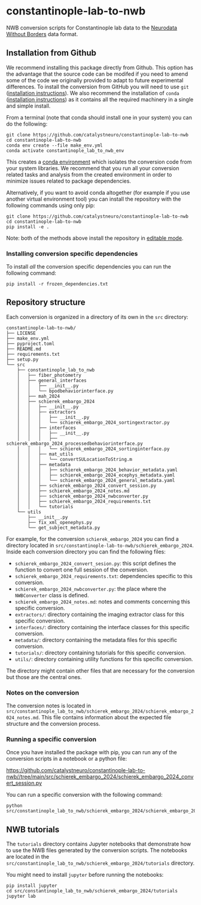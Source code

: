 # constantinople-lab-to-nwb
NWB conversion scripts for Constantinople lab data to the [Neurodata Without Borders](https://nwb-overview.readthedocs.io/) data format.

## Installation from Github
We recommend installing this package directly from Github. This option has the advantage that the source code can be modifed if you need to amend some of the code we originally provided to adapt to future experimental differences.
To install the conversion from GitHub you will need to use `git` ([installation instructions](https://github.com/git-guides/install-git)). We also recommend the installation of `conda` ([installation instructions](https://docs.conda.io/en/latest/miniconda.html)) as it contains
all the required machinery in a single and simple install.

From a terminal (note that conda should install one in your system) you can do the following:

```
git clone https://github.com/catalystneuro/constantinople-lab-to-nwb
cd constantinople-lab-to-nwb
conda env create --file make_env.yml
conda activate constantinople_lab_to_nwb_env
```

This creates a [conda environment](https://docs.conda.io/projects/conda/en/latest/user-guide/concepts/environments.html) which isolates the conversion code from your system libraries.  We recommend that you run all your conversion related tasks and analysis from the created environment in order to minimize issues related to package dependencies.

Alternatively, if you want to avoid conda altogether (for example if you use another virtual environment tool) you can install the repository with the following commands using only pip:

```
git clone https://github.com/catalystneuro/constantinople-lab-to-nwb
cd constantinople-lab-to-nwb
pip install -e .
```

Note:
both of the methods above install the repository in [editable mode](https://pip.pypa.io/en/stable/cli/pip_install/#editable-installs).

### Installing conversion specific dependencies

To install *all* the conversion specific dependencies you can run the following command:

```
pip install -r frozen_dependencies.txt
```

## Repository structure
Each conversion is organized in a directory of its own in the `src` directory:

```
constantinople-lab-to-nwb/
├── LICENSE
├── make_env.yml
├── pyproject.toml
├── README.md
├── requirements.txt
├── setup.py
└── src
    ├── constantinople_lab_to_nwb
    │   ├── fiber_photometry
    │   ├── general_interfaces
    │   │   ├── __init__.py
    │   │   └── bpodbehaviorinterface.py
    │   ├── mah_2024
    │   ├── schierek_embargo_2024
    │   │   ├── __init__.py
    │   │   ├── extractors
    │   │   │   ├── __init__.py
    │   │   │   └── schierek_embargo_2024_sortingextractor.py
    │   │   ├── interfaces
    │   │   │   ├── __init__.py
    │   │   │   ├── schierek_embargo_2024_processedbehaviorinterface.py
    │   │   │   └── schierek_embargo_2024_sortinginterface.py
    │   │   ├── mat_utils
    │   │   │   └── convertSULocationToString.m
    │   │   ├── metadata
    │   │   │   ├── schierek_embargo_2024_behavior_metadata.yaml
    │   │   │   ├── schierek_embargo_2024_ecephys_metadata.yaml
    │   │   │   └── schierek_embargo_2024_general_metadata.yaml
    │   │   ├── schierek_embargo_2024_convert_session.py
    │   │   ├── schierek_embargo_2024_notes.md
    │   │   ├── schierek_embargo_2024_nwbconverter.py
    │   │   ├── schierek_embargo_2024_requirements.txt
    │   │   └── tutorials
    └── utils
        ├── __init__.py
        ├── fix_xml_openephys.py
        └── get_subject_metadata.py
```

 For example, for the conversion `schierek_embargo_2024` you can find a directory located in `src/constantinople-lab-to-nwb/schierek_embargo_2024`. Inside each conversion directory you can find the following files:

* `schierek_embargo_2024_convert_sesion.py`: this script defines the function to convert one full session of the conversion.
* `schierek_embargo_2024_requirements.txt`: dependencies specific to this conversion.
* `schierek_embargo_2024_nwbconverter.py`: the place where the `NWBConverter` class is defined.
* `schierek_embargo_2024_notes.md`: notes and comments concerning this specific conversion.
* `extractors/`: directory containing the imaging extractor class for this specific conversion.
* `interfaces/`: directory containing the interface classes for this specific conversion.
* `metadata/`: directory containing the metadata files for this specific conversion.
* `tutorials/`: directory containing tutorials for this specific conversion.
* `utils/`: directory containing utility functions for this specific conversion.

The directory might contain other files that are necessary for the conversion but those are the central ones.

### Notes on the conversion

The conversion notes is located in `src/constantinople_lab_to_nwb/schierek_embargo_2024/schierek_embargo_2024_notes.md`.
This file contains information about the expected file structure and the conversion process.

### Running a specific conversion

Once you have installed the package with pip, you can run any of the conversion scripts in a notebook or a python file:

https://github.com/catalystneuro/constantinople-lab-to-nwb//tree/main/src/schierek_embargo_2024/schierek_embargo_2024_convert_session.py

You can run a specific conversion with the following command:
```
python src/constantinople_lab_to_nwb/schierek_embargo_2024/schierek_embargo_2024_convert_session.py
```

## NWB tutorials

The `tutorials` directory contains Jupyter notebooks that demonstrate how to use the NWB files generated by the conversion scripts.
The notebooks are located in the `src/constantinople_lab_to_nwb/schierek_embargo_2024/tutorials` directory.

You might need to install `jupyter` before running the notebooks:

```
pip install jupyter
cd src/constantinople_lab_to_nwb/schierek_embargo_2024/tutorials
jupyter lab
```

